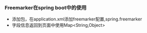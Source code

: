 ### Freemarker在spring boot中的使用
* 添加包，在application.xml添加freemarker配置,spring.freemarker
* 字段信息返回到页面中使用Map<String,Object>